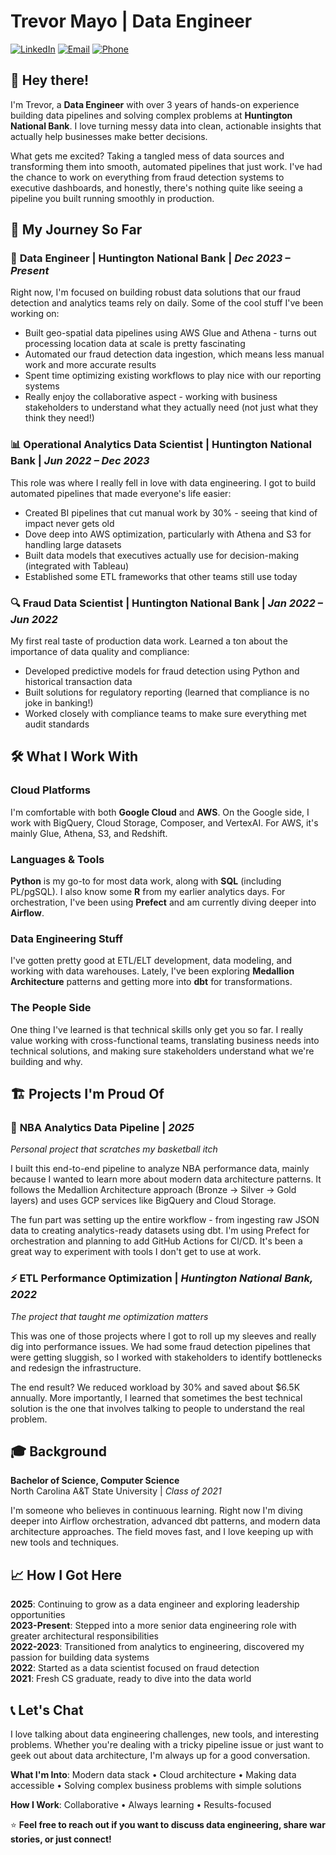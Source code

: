 # Trevor Mayo | Data Engineer

[![LinkedIn](https://img.shields.io/badge/LinkedIn-Connect-0077B5?style=flat&logo=linkedin&logoColor=white)](your-linkedin-url) [![Email](https://img.shields.io/badge/Email-tdmayo5@gmail.com-D14836?style=flat&logo=gmail&logoColor=white)](mailto:tdmayo5@gmail.com) [![Phone](https://img.shields.io/badge/Phone-(336)%20383--6258-25D366?style=flat&logo=whatsapp&logoColor=white)](tel:3363836258)

## 👋 Hey there!

I'm Trevor, a **Data Engineer** with over 3 years of hands-on experience building data pipelines and solving complex problems at **Huntington National Bank**. I love turning messy data into clean, actionable insights that actually help businesses make better decisions.

What gets me excited? Taking a tangled mess of data sources and transforming them into smooth, automated pipelines that just work. I've had the chance to work on everything from fraud detection systems to executive dashboards, and honestly, there's nothing quite like seeing a pipeline you built running smoothly in production.

## 💼 My Journey So Far

### 🏦 **Data Engineer** | Huntington National Bank | *Dec 2023 – Present*

Right now, I'm focused on building robust data solutions that our fraud detection and analytics teams rely on daily. Some of the cool stuff I've been working on:

- Built geo-spatial data pipelines using AWS Glue and Athena - turns out processing location data at scale is pretty fascinating  
- Automated our fraud detection data ingestion, which means less manual work and more accurate results  
- Spent time optimizing existing workflows to play nice with our reporting systems  
- Really enjoy the collaborative aspect - working with business stakeholders to understand what they actually need (not just what they think they need!)

### 📊 **Operational Analytics Data Scientist** | Huntington National Bank | *Jun 2022 – Dec 2023*

This role was where I really fell in love with data engineering. I got to build automated pipelines that made everyone's life easier:

- Created BI pipelines that cut manual work by 30% - seeing that kind of impact never gets old  
- Dove deep into AWS optimization, particularly with Athena and S3 for handling large datasets  
- Built data models that executives actually use for decision-making (integrated with Tableau)  
- Established some ETL frameworks that other teams still use today

### 🔍 **Fraud Data Scientist** | Huntington National Bank | *Jan 2022 – Jun 2022*

My first real taste of production data work. Learned a ton about the importance of data quality and compliance:

- Developed predictive models for fraud detection using Python and historical transaction data  
- Built solutions for regulatory reporting (learned that compliance is no joke in banking!)  
- Worked closely with compliance teams to make sure everything met audit standards

## 🛠️ What I Work With

### **Cloud Platforms**
I'm comfortable with both **Google Cloud** and **AWS**. On the Google side, I work with BigQuery, Cloud Storage, Composer, and VertexAI. For AWS, it's mainly Glue, Athena, S3, and Redshift.

### **Languages & Tools**
**Python** is my go-to for most data work, along with **SQL** (including PL/pgSQL). I also know some **R** from my earlier analytics days. For orchestration, I've been using **Prefect** and am currently diving deeper into **Airflow**.

### **Data Engineering Stuff**
I've gotten pretty good at ETL/ELT development, data modeling, and working with data warehouses. Lately, I've been exploring **Medallion Architecture** patterns and getting more into **dbt** for transformations.

### **The People Side**
One thing I've learned is that technical skills only get you so far. I really value working with cross-functional teams, translating business needs into technical solutions, and making sure stakeholders understand what we're building and why.

## 🏗️ Projects I'm Proud Of

### 🏀 **NBA Analytics Data Pipeline** | *2025*
*Personal project that scratches my basketball itch*

I built this end-to-end pipeline to analyze NBA performance data, mainly because I wanted to learn more about modern data architecture patterns. It follows the Medallion Architecture approach (Bronze → Silver → Gold layers) and uses GCP services like BigQuery and Cloud Storage.

The fun part was setting up the entire workflow - from ingesting raw JSON data to creating analytics-ready datasets using dbt. I'm using Prefect for orchestration and planning to add GitHub Actions for CI/CD. It's been a great way to experiment with tools I don't get to use at work.

### ⚡ **ETL Performance Optimization** | *Huntington National Bank, 2022*
*The project that taught me optimization matters*

This was one of those projects where I got to roll up my sleeves and really dig into performance issues. We had some fraud detection pipelines that were getting sluggish, so I worked with stakeholders to identify bottlenecks and redesign the infrastructure.

The end result? We reduced workload by 30% and saved about $6.5K annually. More importantly, I learned that sometimes the best technical solution is the one that involves talking to people to understand the real problem.

## 🎓 Background

**Bachelor of Science, Computer Science**  
North Carolina A&T State University | *Class of 2021*

I'm someone who believes in continuous learning. Right now I'm diving deeper into Airflow orchestration, advanced dbt patterns, and modern data architecture approaches. The field moves fast, and I love keeping up with new tools and techniques.

## 📈 How I Got Here

**2025**: Continuing to grow as a data engineer and exploring leadership opportunities  
**2023-Present**: Stepped into a more senior data engineering role with greater architectural responsibilities  
**2022-2023**: Transitioned from analytics to engineering, discovered my passion for building data systems  
**2022**: Started as a data scientist focused on fraud detection  
**2021**: Fresh CS graduate, ready to dive into the data world

## 📞 Let's Chat

I love talking about data engineering challenges, new tools, and interesting problems. Whether you're dealing with a tricky pipeline issue or just want to geek out about data architecture, I'm always up for a good conversation.

**What I'm Into**: Modern data stack • Cloud architecture • Making data accessible • Solving complex business problems with simple solutions

**How I Work**: Collaborative • Always learning • Results-focused

⭐ **Feel free to reach out if you want to discuss data engineering, share war stories, or just connect!**
